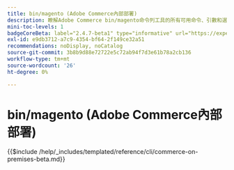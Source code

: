 ```yaml
---
title: bin/magento (Adobe Commerce內部部署)
description: 瞭解Adobe Commerce bin/magento命令列工具的所有可用命令、引數和選項。
mini-toc-levels: 1
badgeCoreBeta: label="2.4.7-beta1" type="informative" url="https://experienceleague.adobe.com/docs/commerce-operations/release/notes/adobe-commerce/2-4-7.html"
exl-id: e9db3712-a7c9-4354-bf64-2f149ce32a51
recommendations: noDisplay, noCatalog
source-git-commit: 3b8b9d88e72722e5c72ab94f7d3e61b78a2cb136
workflow-type: tm+mt
source-wordcount: '26'
ht-degree: 0%

---
```


# bin/magento (Adobe Commerce內部部署)

{{$include /help/_includes/templated/reference/cli/commerce-on-premises-beta.md}}

